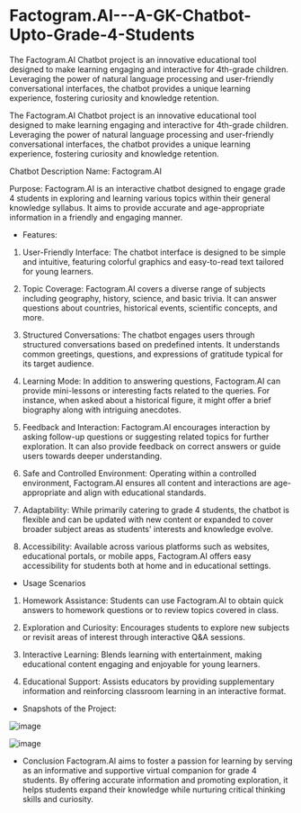 # Factogram.AI---A-GK-Chatbot-Upto-Grade-4-Students
The Factogram.AI Chatbot project is an innovative educational tool designed to make learning engaging and interactive for 4th-grade children. Leveraging the power of natural language processing and user-friendly conversational interfaces, the chatbot provides a unique learning experience, fostering curiosity and knowledge retention.

The Factogram.AI Chatbot project is an innovative educational tool designed to make learning engaging and interactive for 4th-grade children. Leveraging the power of natural language processing and user-friendly conversational interfaces, the chatbot provides a unique learning experience, fostering curiosity and knowledge retention.

Chatbot Description
Name: Factogram.AI

Purpose: Factogram.AI is an interactive chatbot designed to engage grade 4 students in exploring and learning various topics within their general knowledge syllabus. It aims to provide accurate and age-appropriate information in a friendly and engaging manner.

* Features:

1. User-Friendly Interface: The chatbot interface is designed to be simple and intuitive, featuring colorful graphics and easy-to-read text tailored for young learners.

2. Topic Coverage: Factogram.AI covers a diverse range of subjects including geography, history, science, and basic trivia. It can answer questions about countries, historical events, scientific concepts, and more.

3. Structured Conversations: The chatbot engages users through structured conversations based on predefined intents. It understands common greetings, questions, and expressions of gratitude typical for its target audience.

4. Learning Mode: In addition to answering questions, Factogram.AI can provide mini-lessons or interesting facts related to the queries. For instance, when asked about a historical figure, it might offer a brief biography along with intriguing anecdotes.

5. Feedback and Interaction: Factogram.AI encourages interaction by asking follow-up questions or suggesting related topics for further exploration. It can also provide feedback on correct answers or guide users towards deeper understanding.

6. Safe and Controlled Environment: Operating within a controlled environment, Factogram.AI ensures all content and interactions are age-appropriate and align with educational standards.

7. Adaptability: While primarily catering to grade 4 students, the chatbot is flexible and can be updated with new content or expanded to cover broader subject areas as students' interests and knowledge evolve.

8. Accessibility: Available across various platforms such as websites, educational portals, or mobile apps, Factogram.AI offers easy accessibility for students both at home and in educational settings.

* Usage Scenarios
1. Homework Assistance: Students can use Factogram.AI to obtain quick answers to homework questions or to review topics covered in class.

2. Exploration and Curiosity: Encourages students to explore new subjects or revisit areas of interest through interactive Q&A sessions.

3. Interactive Learning: Blends learning with entertainment, making educational content engaging and enjoyable for young learners.

4. Educational Support: Assists educators by providing supplementary information and reinforcing classroom learning in an interactive format.

* Snapshots of the Project:

![image](https://github.com/MohammadMaaz-Glasswala07/Factogram.AI---A-GK-Chatbot-Upto-Grade-4-Students/assets/77775252/c97044e3-2511-4654-9be4-8db26a373308)

![image](https://github.com/MohammadMaaz-Glasswala07/Factogram.AI---A-GK-Chatbot-Upto-Grade-4-Students/assets/77775252/e1714f99-d089-406e-a662-08ad60b91ded)

* Conclusion
Factogram.AI aims to foster a passion for learning by serving as an informative and supportive virtual companion for grade 4 students. By offering accurate information and promoting exploration, it helps students expand their knowledge while nurturing critical thinking skills and curiosity.
